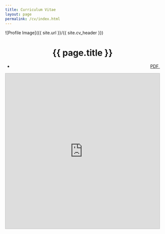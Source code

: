 ```yaml
---
title: Curriculum Vitae
layout: page
permalink: /cv/index.html
---
```

<style>
img { width: 80%; margin: 0 auto; display: block; }
.embed-responsive {
    position: relative;
    display: block;
    height: 0;
    padding: 0;
    overflow: hidden;
}
.embed-responsive-item {
    position: absolute;
    top: 0;
    left: 0;
    bottom: 0;
    height: 100%;
    width: 100%;
    border: 0;
}
</style>

![Profile Image]({{ site.url }}/{{ site.cv_header }})

<center><h1>{{ page.title }}</h1></center>

<div class="nav" style="position: relative; text-align: right;"><ul>
    <li><a href="http://bit.ly/download-cv-vivek" title="Download CV in PDF format">PDF&nbsp;<i class="fa fa-download"></i></a></li>
</ul></div>

<div id="cv-embed" class="embed-responsive" style="padding-bottom: 100%; border: 1px silver solid;">
    <iframe class="embed-responsive-item" src="https://docs.google.com/document/d/1i-qPoxZryC16uF1ULv5M33Kk8QAeA4fPcRk_zFoWvCQ/pub?embedded=true"></iframe>
</div>
